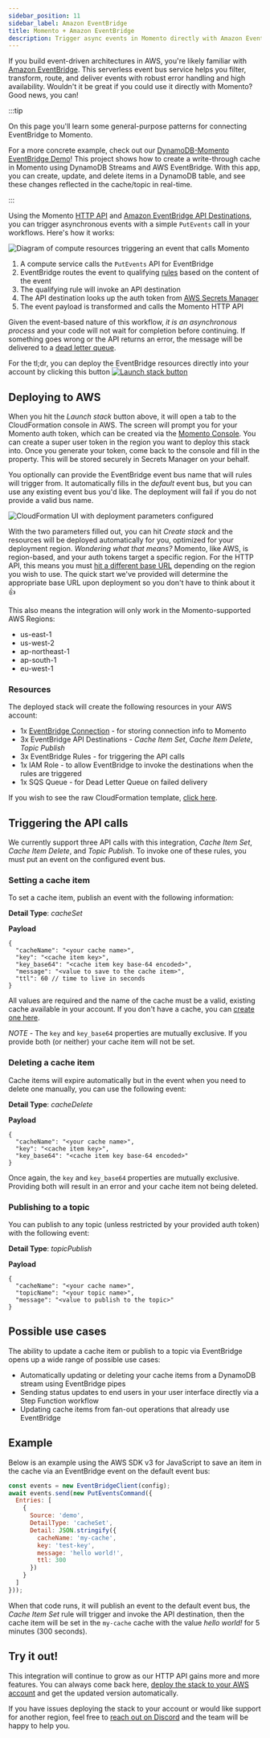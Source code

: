 ```yaml
---
sidebar_position: 11
sidebar_label: Amazon EventBridge
title: Momento + Amazon EventBridge
description: Trigger async events in Momento directly with Amazon EventBridge!
---
```


If you build event-driven architectures in AWS, you're likely familiar with [Amazon EventBridge](https://aws.amazon.com/eventbridge/). This serverless event bus service helps you filter, transform, route, and deliver events with robust error handling and high availability. Wouldn't it be great if you could use it directly with Momento? Good news, you can!

:::tip

On this page you'll learn some general-purpose patterns for connecting EventBridge to Momento. 

For a more concrete example, check out our [DynamoDB-Momento EventBridge Demo](https://github.com/momentohq/client-sdk-javascript/tree/main/examples/nodejs/aws/eventbridge)!
This project shows how to create a write-through cache in Momento using DynamoDB Streams and AWS EventBridge.
With this app, you can create, update, and delete items in a DynamoDB table, and see these changes reflected in the cache/topic in real-time.

:::

Using the Momento [HTTP API](./../api-reference/http-api.md) and [Amazon EventBridge API Destinations](https://docs.aws.amazon.com/eventbridge/latest/userguide/eb-api-destinations.html), you can trigger asynchronous events with a simple `PutEvents` call in your workflows. Here's how it works:

![Diagram of compute resources triggering an event that calls Momento](@site/static/img/eventbridge_destinations.png)

1. A compute service calls the `PutEvents` API for EventBridge
2. EventBridge routes the event to qualifying [rules](https://docs.aws.amazon.com/eventbridge/latest/userguide/eb-rules.html) based on the content of the event
3. The qualifying rule will invoke an API destination
4. The API destination looks up the auth token from [AWS Secrets Manager](https://aws.amazon.com/secrets-manager/)
5. The event payload is transformed and calls the Momento HTTP API

Given the event-based nature of this workflow, *it is an asynchronous process* and your code will not wait for completion before continuing. If something goes wrong or the API returns an error, the message will be delivered to a [dead letter queue](https://aws.amazon.com/what-is/dead-letter-queue/).

For the tl;dr, you can deploy the EventBridge resources directly into your account by clicking this button [![Launch stack button](@site/static/img/cloudformation-launch-stack.png)](https://console.aws.amazon.com/cloudformation/home#/stacks/create/review?stackName=momento-api&templateURL=https://momento-developers.s3.amazonaws.com/api-destinations.yaml)

## Deploying to AWS

When you hit the *Launch stack* button above, it will open a tab to the CloudFormation console in AWS. The screen will prompt you for your Momento auth token, which can be created via the [Momento Console](https://console.gomomento.com/tokens). You can create a super user token in the region you want to deploy this stack into. Once you generate your token, come back to the console and fill in the property. This will be stored securely in Secrets Manager on your behalf.

You optionally can provide the EventBridge event bus name that will rules will trigger from. It automatically fills in the *default* event bus, but you can use any existing event bus you'd like. The deployment will fail if you do not provide a valid bus name.

![CloudFormation UI with deployment parameters configured](@site/static/img/eb-destination-ui.png)

With the two parameters filled out, you can hit *Create stack* and the resources will be deployed automatically for you, optimized for your deployment region. *Wondering what that means?* Momento, like AWS, is region-based, and your auth tokens target a specific region. For the HTTP API, this means you must [hit a different base URL](./../api-reference/http-api.md#regions) depending on the region you wish to use. The quick start we've provided will determine the appropriate base URL upon deployment so you don't have to think about it 👍

This also means the integration will only work in the Momento-supported AWS Regions:

* us-east-1
* us-west-2
* ap-northeast-1
* ap-south-1
* eu-west-1

### Resources

The deployed stack will create the following resources in your AWS account:

* 1x [EventBridge Connection](https://docs.aws.amazon.com/eventbridge/latest/APIReference/API_Connection.html) - for storing connection info to Momento
* 3x EventBridge API Destinations - *Cache Item Set*, *Cache Item Delete*, *Topic Publish*
* 3x EventBridge Rules - for triggering the API calls
* 1x IAM Role - to allow EventBridge to invoke the destinations when the rules are triggered
* 1x SQS Queue - for Dead Letter Queue on failed delivery

If you wish to see the raw CloudFormation template, [click here](https://momento-developers.s3.amazonaws.com/api-destinations.yaml).

## Triggering the API calls

We currently support three API calls with this integration, *Cache Item Set*, *Cache Item Delete*, and *Topic Publish*. To invoke one of these rules, you must put an event on the configured event bus. 

### Setting a cache item

To set a cache item, publish an event with the following information:

**Detail Type**: *cacheSet*

**Payload**
```jsonc
{
  "cacheName": "<your cache name>",
  "key": "<cache item key>",
  "key_base64": "<cache item key base-64 encoded>",
  "message": "<value to save to the cache item>",
  "ttl": 60 // time to live in seconds 
}
```

All values are required and the name of the cache must be a valid, existing cache available in your account. If you don't have a cache, you can [create one here](https://console.gomomento.com).

*NOTE -* The `key` and `key_base64` properties are mutually exclusive. If you provide both (or neither) your cache item will not be set.

### Deleting a cache item

Cache items will expire automatically but in the event when you need to delete one manually, you can use the following event:

**Detail Type**: *cacheDelete*

**Payload**
```jsonc
{
  "cacheName": "<your cache name>",
  "key": "<cache item key>",
  "key_base64": "<cache item key base-64 encoded>"
}
```

Once again, the `key` and `key_base64` properties are mutually exclusive. Providing both will result in an error and your cache item not being deleted.

### Publishing to a topic

You can publish to any topic (unless restricted by your provided auth token) with the following event:

**Detail Type**: *topicPublish*

**Payload**

```jsonc
{
  "cacheName": "<your cache name>",
  "topicName": "<your topic name>",
  "message": "<value to publish to the topic>"
}
```

## Possible use cases

The ability to update a cache item or publish to a topic via EventBridge opens up a wide range of possible use cases:

* Automatically updating or deleting your cache items from a DynamoDB stream using EventBridge pipes
* Sending status updates to end users in your user interface directly via a Step Function workflow
* Updating cache items from fan-out operations that already use EventBridge

## Example

Below is an example using the AWS SDK v3 for JavaScript to save an item in the cache via an EventBridge event on the default event bus:

```javascript
const events = new EventBridgeClient(config);
await events.send(new PutEventsCommand({
  Entries: [
    {
      Source: 'demo',
      DetailType: 'cacheSet',
      Detail: JSON.stringify({
        cacheName: 'my-cache',
        key: 'test-key',
        message: 'hello world!',
        ttl: 300
      })
    }
  ]
}));
```

When that code runs, it will publish an event to the default event bus, the *Cache Item Set* rule will trigger and invoke the API destination, then the cache item will be set in the `my-cache` cache with the value *hello world!* for 5 minutes (300 seconds).

## Try it out!

This integration will continue to grow as our HTTP API gains more and more features. You can always come back here, [deploy the stack to your AWS account](https://console.aws.amazon.com/cloudformation/home#/stacks/create/review?stackName=momento-api&templateURL=https://momento-developers.s3.amazonaws.com/api-destinations.yaml) and get the updated version automatically. 

If you have issues deploying the stack to your account or would like support for another region, feel free to [reach out on Discord](https://discord.com/invite/3HkAKjUZGq) and the team will be happy to help you.
